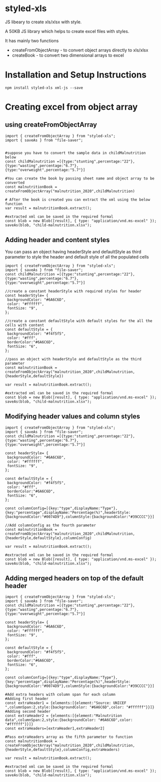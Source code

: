 # styled-xls

JS libeary to create xls/xlsx with style.

A 50KB JS library which helps to create excel files with styles.

It has mainly two functions
- createFromObjectArray - to convert object arrays directly to xls/xlsx
- createBook - to convert two dimensional arrays to excel

# Installation and Setup Instructions

`npm install styled-xls xml-js --save`

# Creating excel from object array

## using createFromObjectArray

```
import { createFromObjectArray } from "styled-xls";
import { saveAs } from "file-saver";


#suppose you have to convert the sample data in childMalnutrition below
const childMalnutrition =[{type:"stunting",percentage:"22"},{type:"wasting",percentage:"6.7"},{type:"overweight",percentage:"5.7"}]

#You can create the book by passing sheet name and object array to be converted
const malnutritionBook = createFromObjectArray("malnutrition_2020",childMalnutrition)

# After the book is created you can extract the xml using the below function
var result = malnutritionBook.extract();

#extracted xml can be saved in the required formal
const blob = new Blob([result], { type: "application/vnd.ms-excel" });
saveAs(blob, "child-malnutrition.xlsx");

```
 ## Adding header and content styles
 You can pass an object having headerStyle and defaultStyle as third parameter to style the header and default style of all the populated cells

 ```
 import { createFromObjectArray } from "styled-xls";
import { saveAs } from "file-saver";
const childMalnutrition =[{type:"stunting",percentage:"22"},{type:"wasting",percentage:"6.7"},{type:"overweight",percentage:"5.7"}]

//create a constant headerStyle with required styles for header
const headerStyle= {
  backgroundColor: "#6A6C6D",
  color: "#ffffff",
  fontSize: "9",
};

//create a constant defaultStyle with default styles for the all the cells with content
const defaultStyle = {
  backgroundColor: "#f4f5f5",
  color: "#fff",
  borderColor:"#6A6C6D",
  fontSize: "6",
};

//pass an object with headerStyle and defaultStyle as the third parameter 
const malnutritionBook = createFromObjectArray("malnutrition_2020",childMalnutrition,{headerStyle,defaultStyle})

var result = malnutritionBook.extract();

#extracted xml can be saved in the required formal
const blob = new Blob([result], { type: "application/vnd.ms-excel" });
saveAs(blob, "child-malnutrition.xlsx");
 ```
 ## Modifying header values and column styles

 ```
 import { createFromObjectArray } from "styled-xls";
import { saveAs } from "file-saver";
const childMalnutrition =[{type:"stunting",percentage:"22"},{type:"wasting",percentage:"6.7"},{type:"overweight",percentage:"5.7"}]

const headerStyle= {
  backgroundColor: "#6A6C6D",
  color: "#ffffff",
  fontSize: "9",
};

const defaultStyle = {
  backgroundColor: "#f4f5f5",
  color: "#fff",
  borderColor:"#6A6C6D",
  fontSize: "6",
};

const columnConfig=[{key:"type",displayName:"Type"},{key:"percentage",displayName:"Percentage(%)",headerStyle:{backgroundColor:"#0074D9"},columnStyle:{backgroundColor:"#39CCCC"}}]

//Add columnConfig as the fourth parameter
const malnutritionBook = createFromObjectArray("malnutrition_2020",childMalnutrition,{headerStyle,defaultStyle},columnConfig)

var result = malnutritionBook.extract();

#extracted xml can be saved in the required formal
const blob = new Blob([result], { type: "application/vnd.ms-excel" });
saveAs(blob, "child-malnutrition.xlsx");
 ```

  ## Adding merged headers on top of the default header
 ```
 import { createFromObjectArray } from "styled-xls";
import { saveAs } from "file-saver";
const childMalnutrition =[{type:"stunting",percentage:"22"},{type:"wasting",percentage:"6.7"},{type:"overweight",percentage:"5.7"}]

const headerStyle= {
  backgroundColor: "#6A6C6D",
  color: "#ffffff",
  fontSize: "9",
};

const defaultStyle = {
  backgroundColor: "#f4f5f5",
  color: "#fff",
  borderColor:"#6A6C6D",
  fontSize: "6",
};

const columnConfig=[{key:"type",displayName:"Type"},{key:"percentage",displayName:"Percentage(%)",headerStyle:{backgroundColor:"#0074D9"},columnStyle:{backgroundColor:"#39CCCC"}}]

#Add extra headers with column span for each column
#Adding first header
const extraHeader1 = {elements:[{element:"Source: UNICEF ",columnSpan:2,style:{backgroundColor: "#6A6C6D",color: "#ffffff"}}]}
#Adding second header
const extraHeader2 = {elements:[{element:"Malnutrition data",columnSpan:2,style:{backgroundColor: "#6A6C6D",color: "#ffffff"}}]}
const extraHeaders=[extraHeader1,extraHeader2]

#Pass extraHeaders array as the fifth parameter to function
const malnutritionBook = createFromObjectArray("malnutrition_2020",childMalnutrition,{headerStyle,defaultStyle},columnConfig,extraHeaders)

var result = malnutritionBook.extract();

#extracted xml can be saved in the required formal
const blob = new Blob([result], { type: "application/vnd.ms-excel" });
saveAs(blob, "child-malnutrition.xlsx");
 ```